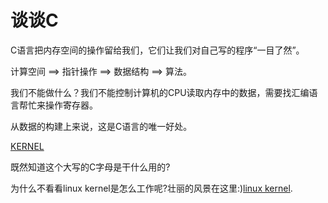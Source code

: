# 谈谈C

C语言把内存空间的操作留给我们，它们让我们对自己写的程序“一目了然”。

计算空间 ==> 指针操作 ==> 数据结构 ==> 算法。

我们不能做什么？我们不能控制计算机的CPU读取内存中的数据，需要找汇编语言帮忙来操作寄存器。

从数据的构建上来说，这是C语言的唯一好处。

[KERNEL](https://github.com/yaouser/C/tree/master/kernel)

既然知道这个大写的C字母是干什么用的?

为什么不看看linux kernel是怎么工作呢?壮丽的风景在这里:)[linux kernel](https://github.com/yaouser/C/tree/master/kernel).

